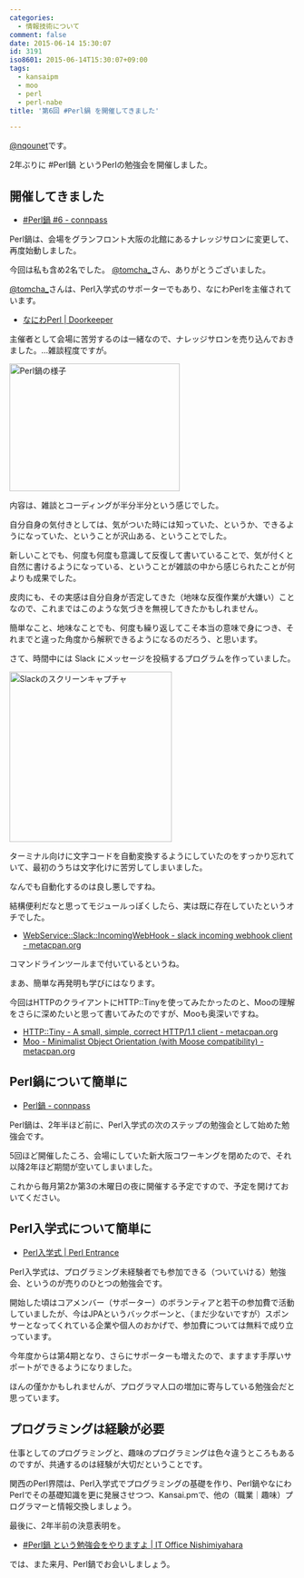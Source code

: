 ```yaml
---
categories:
  - 情報技術について
comment: false
date: 2015-06-14 15:30:07
id: 3191
iso8601: 2015-06-14T15:30:07+09:00
tags:
  - kansaipm
  - moo
  - perl
  - perl-nabe
title: '第6回 #Perl鍋 を開催してきました'

---
```


<a href="https://twitter.com/nqounet">@nqounet</a>です。

2年ぶりに #Perl鍋 というPerlの勉強会を開催しました。



<h2>開催してきました</h2>

<ul>
<li><a href="https://perlnabe.connpass.com/event/15222/">#Perl鍋 #6 - connpass</a></li>
</ul>

Perl鍋は、会場をグランフロント大阪の北館にあるナレッジサロンに変更して、再度始動しました。

今回は私も含め2名でした。 <a href="https://twitter.com/tomcha_">@tomcha_</a>さん、ありがとうございました。

<a href="https://twitter.com/tomcha_">@tomcha_</a>さんは、Perl入学式のサポーターでもあり、なにわPerlを主催されています。

<ul>
<li><a href="https://naniwaperl.doorkeeper.jp/">なにわPerl | Doorkeeper</a></li>
</ul>

主催者として会場に苦労するのは一緒なので、ナレッジサロンを売り込んでおきました。…雑談程度ですが。

<a href="http://www.nqou.net/wp-content/uploads/2015/06/IMG_2121.jpg"><img src="http://www.nqou.net/wp-content/uploads/2015/06/IMG_2121-300x225.jpg" alt="Perl鍋の様子" width="300" height="225" class="size-medium wp-image-3193" /></a>

内容は、雑談とコーディングが半分半分という感じでした。

自分自身の気付きとしては、気がついた時には知っていた、というか、できるようになっていた、ということが沢山ある、ということでした。

新しいことでも、何度も何度も意識して反復して書いていることで、気が付くと自然に書けるようになっている、ということが雑談の中から感じられたことが何よりも成果でした。

皮肉にも、その実感は自分自身が否定してきた（地味な反復作業が大嫌い）ことなので、これまではこのような気づきを無視してきたかもしれません。

簡単なこと、地味なことでも、何度も繰り返してこそ本当の意味で身につき、それまでと違った角度から解釈できるようになるのだろう、と思います。

さて、時間中には Slack にメッセージを投稿するプログラムを作っていました。

<a href="http://www.nqou.net/wp-content/uploads/2015/06/b7d09cef4b15323418b9c3ee2f536174.png"><img src="http://www.nqou.net/wp-content/uploads/2015/06/b7d09cef4b15323418b9c3ee2f536174-286x300.png" alt="Slackのスクリーンキャプチャ" width="286" height="300" class="size-medium wp-image-3194" /></a>

ターミナル向けに文字コードを自動変換するようにしていたのをすっかり忘れていて、最初のうちは文字化けに苦労してしまいました。

なんでも自動化するのは良し悪しですね。

結構便利だなと思ってモジュールっぽくしたら、実は既に存在していたというオチでした。

<ul>
<li><a href="https://metacpan.org/pod/WebService::Slack::IncomingWebHook">WebService::Slack::IncomingWebHook - slack incoming webhook client - metacpan.org</a></li>
</ul>

コマンドラインツールまで付いているというね。

まあ、簡単な再発明も学びにはなります。

今回はHTTPのクライアントにHTTP::Tinyを使ってみたかったのと、Mooの理解をさらに深めたいと思って書いてみたのですが、Mooも奥深いですね。

<ul>
<li><a href="https://metacpan.org/pod/HTTP::Tiny">HTTP::Tiny - A small, simple, correct HTTP/1.1 client - metacpan.org</a></li>
<li><a href="https://metacpan.org/pod/Moo">Moo - Minimalist Object Orientation (with Moose compatibility) - metacpan.org</a></li>
</ul>

<h2>Perl鍋について簡単に</h2>

<ul>
<li><a href="https://perlnabe.connpass.com/">Perl鍋 - connpass</a></li>
</ul>

Perl鍋は、2年半ほど前に、Perl入学式の次のステップの勉強会として始めた勉強会です。

5回ほど開催したころ、会場にしていた新大阪コワーキングを閉めたので、それ以降2年ほど期間が空いてしまいました。

これから毎月第2か第3の木曜日の夜に開催する予定ですので、予定を開けておいてください。

<h2>Perl入学式について簡単に</h2>

<ul>
<li><a href="http://www.perl-entrance.org/">Perl入学式 | Perl Entrance</a></li>
</ul>

Perl入学式は、プログラミング未経験者でも参加できる（ついていける）勉強会、というのが売りのひとつの勉強会です。

開始した頃はコアメンバー（サポーター）のボランティアと若干の参加費で活動していましたが、今はJPAというバックボーンと、（まだ少ないですが）スポンサーとなってくれている企業や個人のおかげで、参加費については無料で成り立っています。

今年度からは第4期となり、さらにサポーターも増えたので、ますます手厚いサポートができるようになりました。

ほんの僅かかもしれませんが、プログラマ人口の増加に寄与している勉強会だと思っています。

<h2>プログラミングは経験が必要</h2>

仕事としてのプログラミングと、趣味のプログラミングは色々違うところもあるのですが、共通するのは経験が大切だということです。

関西のPerl界隈は、Perl入学式でプログラミングの基礎を作り、Perl鍋やなにわPerlでその基礎知識を更に発展させつつ、Kansai.pmで、他の（職業｜趣味）プログラマーと情報交換しましょう。

最後に、2年半前の決意表明を。

<ul>
<li><a href="http://www.nqou.net/2012/12/25/115900">#Perl鍋 という勉強会をやりますよ | IT Office Nishimiyahara</a></li>
</ul>

では、また来月、Perl鍋でお会いしましょう。
